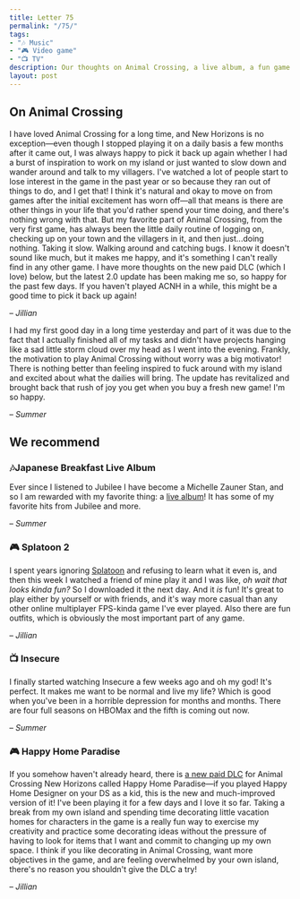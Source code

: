 ```yaml
---
title: Letter 75
permalink: "/75/"
tags:
- "🎶 Music"
- "🎮 Video game"
- "📺 TV"
description: Our thoughts on Animal Crossing, a live album, a fun game to play with friends, good show, and an update to one of our favorites.
layout: post
---
```


## On Animal Crossing

I have loved Animal Crossing for a long time, and New Horizons is no exception—even though I stopped playing it on a daily basis a few months after it came out, I was always happy to pick it back up again whether I had a burst of inspiration to work on my island or just wanted to slow down and wander around and talk to my villagers. I've watched a lot of people start to lose interest in the game in the past year or so because they ran out of things to do, and I get that! I think it's natural and okay to move on from games after the initial excitement has worn off—all that means is there are other things in your life that you'd rather spend your time doing, and there's nothing wrong with that. But my favorite part of Animal Crossing, from the very first game, has always been the little daily routine of logging on, checking up on your town and the villagers in it, and then just...doing nothing. Taking it slow. Walking around and catching bugs. I know it doesn't sound like much, but it makes me happy, and it's something I can't really find in any other game. I have more thoughts on the new paid DLC (which I love) below, but the latest 2.0 update has been making me so, so happy for the past few days. If you haven't played ACNH in a while, this might be a good time to pick it back up again!

– *Jillian*

I had my first good day in a long time yesterday and part of it was due to the fact that I actually finished all of my tasks and didn't have projects hanging like a sad little storm cloud over my head as I went into the evening. Frankly, the motivation to play Animal Crossing without worry was a big motivator! There is nothing better than feeling inspired to fuck around with my island and excited about what the dailies will bring. The update has revitalized and brought back that rush of joy you get when you buy a fresh new game! I'm so happy.

– *Summer*

## We recommend

### 🎶Japanese Breakfast Live Album

Ever since I listened to Jubilee I have become a Michelle Zauner Stan, and so I am rewarded with my favorite thing: a [live album](https://open.spotify.com/album/6v1WdsONXHBh8sCWCQWYUJ?si=T26GOKbvSwG7NCmdBmzyuQ&utm_source=copy-link)! It has some of my favorite hits from Jubilee and more. 

– *Summer*

### 🎮 Splatoon 2

I spent years ignoring [Splatoon](https://www.nintendo.com/games/detail/splatoon-2-switch/) and refusing to learn what it even is, and then this week I watched a friend of mine play it and I was like, *oh wait that looks kinda fun?* So I downloaded it the next day. And it *is* fun! It's great to play either by yourself or with friends, and it's way more casual than any other online multiplayer FPS-kinda game I've ever played. Also there are fun outfits, which is obviously the most important part of any game.

– *Jillian*

### 📺 Insecure

I finally started watching Insecure a few weeks ago and oh my god! It's perfect. It makes me want to be normal and live my life? Which is good when you've been in a horrible depression for months and months. There are four full seasons on HBOMax and the fifth is coming out now. 

– *Summer*

### 🎮 Happy Home Paradise

If you somehow haven't already heard, there is [a new paid DLC](https://www.nintendo.com/whatsnew/detail/2021/animal-crossing-new-horizons-happy-home-paradise-dlc-available-now/) for Animal Crossing New Horizons called Happy Home Paradise—if you played Happy Home Designer on your DS as a kid, this is the new and much-improved version of it! I've been playing it for a few days and I love it so far. Taking a break from my own island and spending time decorating little vacation homes for characters in the game is a really fun way to exercise my creativity and practice some decorating ideas without the pressure of having to look for items that I want and commit to changing up my own space. I think if you like decorating in Animal Crossing, want more objectives in the game, and are feeling overwhelmed by your own island, there's no reason you shouldn't give the DLC a try!

– *Jillian*